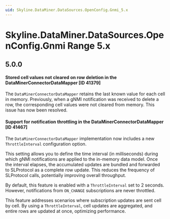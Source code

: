 ```yaml
---
uid: Skyline.DataMiner.DataSources.OpenConfig.Gnmi_5.x
---
```


# Skyline.DataMiner.DataSources.OpenConfig.Gnmi Range 5.x

## 5.0.0

#### Stored cell values not cleared on row deletion in the DataMinerConnectorDataMapper [ID 41379]

The `DataMinerConnectorDataMapper` retains the last known value for each cell in memory. Previously, when a gNMI notification was received to delete a row, the corresponding cell values were not cleared from memory. This issue has now been resolved.

#### Support for notification throttling in the DataMinerConnectorDataMapper [ID 41467]

The `DataMinerConnectorDataMapper` implementation now includes a new `ThrottleInterval` configuration option.

This setting allows you to define the time interval (in milliseconds) during which gNMI notifications are applied to the in-memory data model. Once the interval elapses, the accumulated updates are bundled and forwarded to SLProtocol as a complete row update. This reduces the frequency of SLProtocol calls, potentially improving overall throughput.

By default, this feature is enabled with a `ThrottleInterval` set to 2 seconds. However, notifications from `ON_CHANGE` subscriptions are never throttled.

This feature addresses scenarios where subscription updates are sent cell by cell. By using a `ThrottleInterval`, cell updates are aggregated, and entire rows are updated at once, optimizing performance.
